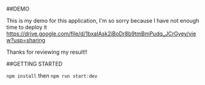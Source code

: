 ##DEMO

This is my demo for this application, I'm so sorry because I have not enough time to deploy it
https://drive.google.com/file/d/1bxaIAsk2iBoDr8b9tmBmPudq_JCrGyey/view?usp=sharing

Thanks for reviewing my result!!

##GETTING STARTED

`npm install` then `npm run start:dev`
